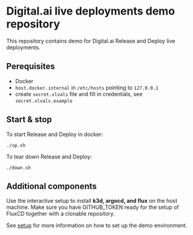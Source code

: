 # Digital.ai live deployments demo repository

This repository contains demo for Digital.ai Release and Deploy live deployments.

## Perequisites

* Docker 
* `host.docker.internal` in `/etc/hosts` pointing to `127.0.0.1`
* create `secret.xlvals` file and fill in credentials, see `secret.xlvals.example`

## Start & stop

To start Release and Deploy in docker:

    ./up.sh

To tear down Release and Deploy:

    ./down.sh

## Additional components

Use the interactive setup to install __k3d, argocd, and flux__  on the host machine. Make sure you have GITHUB_TOKEN ready for the setup of FluxCD together with a clonable repository.

See [setup](setup/README.md) for more information on how to set up the demo environment.